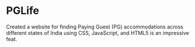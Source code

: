 # PGLife
Created a website for finding Paying Guest (PG) accommodations across different states of India using CSS, JavaScript, and HTML5 is an impressive feat.
